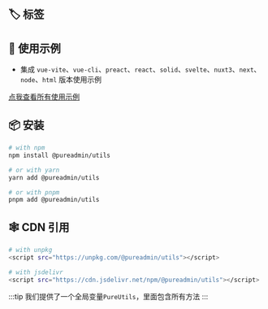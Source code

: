 <script setup>
import describe from './describe.vue'
import tags from './tags.vue'
</script>

<ClientOnly>
  <describe /> 
  <wordcloud/>
</ClientOnly>

## 🏷️ 标签

<ClientOnly>
  <tags :className="'type-it1'" :values="['支持Vue3']" />
  <tags :className="'type-it2'" :tagNameList="['浏览器']" :values="['支持任意运行在浏览器的JS语言']" :speed="100" />
  <tags :className="'type-it3'" :tagNameList="['Node']" :values="['支持NodeJs']" />
</ClientOnly>

## 🦄 使用示例

- 集成 `vue-vite`、`vue-cli`、`preact`、`react`、`solid`、`svelte`、`nuxt3`、`next`、`node`、`html` 版本使用示例

[点我查看所有使用示例](https://github.com/xiaoxian521/pure-admin-utils-docs/tree/main/playgrounds)

## 📦 安装

```bash
# with npm
npm install @pureadmin/utils

# or with yarn
yarn add @pureadmin/utils

# or with pnpm
pnpm add @pureadmin/utils
```

## 🕸️ CDN 引用

```bash
# with unpkg
<script src="https://unpkg.com/@pureadmin/utils"></script>

# with jsdelivr
<script src="https://cdn.jsdelivr.net/npm/@pureadmin/utils"></script>
```

:::tip
我们提供了一个全局变量`PureUtils`，里面包含所有方法
:::
